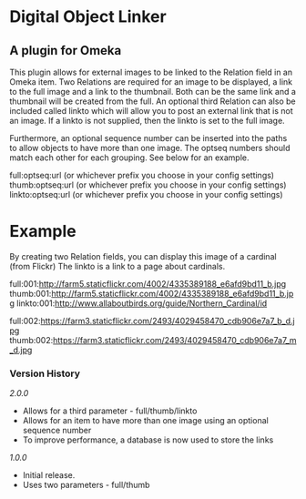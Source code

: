 # Digital Object Linker #
## A plugin for Omeka ##

This plugin allows for external images to be linked to the Relation field
in an Omeka item.  Two Relations are required for an image to be displayed, a link
to the full image and a link to the thumbnail.  Both can be the same link and a thumbnail
will be created from the full.  An optional third Relation can also be included called linkto
which will allow you to post an external link that is not an image.  If a linkto is not supplied,
then the linkto is set to the full image.

Furthermore, an optional sequence number can be inserted into the paths to allow objects to have
more than one image.  The optseq numbers should match each other for each grouping.  See below for an example.

full:optseq:url (or whichever prefix you choose in your config settings)
thumb:optseq:url (or whichever prefix you choose in your config settings)
linkto:optseq:url (or whichever prefix you choose in your config settings)

# Example #
By creating two Relation fields, you can display this image of a cardinal (from Flickr)
The linkto is a link to a page about cardinals.

full:001:http://farm5.staticflickr.com/4002/4335389188_e6afd9bd11_b.jpg
thumb:001:http://farm5.staticflickr.com/4002/4335389188_e6afd9bd11_b.jpg
linkto:001:http://www.allaboutbirds.org/guide/Northern_Cardinal/id

full:002:https://farm3.staticflickr.com/2493/4029458470_cdb906e7a7_b_d.jpg
thumb:002:https://farm3.staticflickr.com/2493/4029458470_cdb906e7a7_m_d.jpg

### Version History

*2.0.0*

* Allows for a third parameter - full/thumb/linkto
* Allows for an item to have more than one image using an optional sequence number
* To improve performance, a database is now used to store the links 

*1.0.0*

* Initial release.
* Uses two parameters - full/thumb
